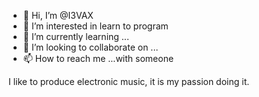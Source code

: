 - 👋 Hi, I’m @I3VAX
- 👀 I’m interested in learn to program
- 🌱 I’m currently learning ...
- 💞️ I’m looking to collaborate on ...
- 📫 How to reach me ...with someone

<!---
I3VAX/I3VAX is a ✨ special ✨ repository because its `README.md` (this file) appears on your GitHub profile.
You can click the Preview link to take a look at your changes.
--->
I like to produce electronic music, it is my passion doing it.
